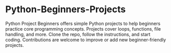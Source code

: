 # Python-Beginners-Projects
Python Project Beginners offers simple Python projects to help beginners practice core programming concepts. Projects cover loops, functions, file handling, and more. Clone the repo, follow the instructions, and start coding. Contributions are welcome to improve or add new beginner-friendly projects.
